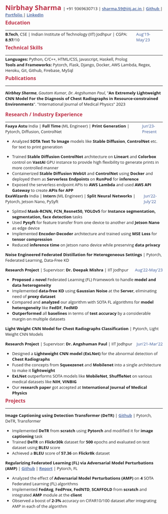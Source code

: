 <!-- <div class='head__title'> <span> <a href="https://github.com/nirbhay-design"> Github </a> </span> <span class="name__"> Nirbhay Sharma </span> <span> <a href="https://www.linkedin.com/in/nirbhay-sharma-a2b846204/"> LinkedIn </a> </span> </div>
<div class='head__title'> <span> <a href="mailto:sharma.59@iitj.ac.in"> Email </a> </span> <span> 9369630713 </span> <span> <a href='https://nirbhay-sharma.vercel.app'> Portfolio</a> </span> </span> </div> -->

<link rel="stylesheet" href="https://cdnjs.cloudflare.com/ajax/libs/font-awesome/4.7.0/css/font-awesome.min.css">

<div>
<span class="name__"> Nirbhay Sharma </span> | <span> +91 9369630713 </span> | <span> <a href="mailto:sharma.59@iitj.ac.in"> <i class="fa fa-envelope" style='font-size:12px;'></i> sharma.59@iitj.ac.in </a> </span> | <span> <a href="https://github.com/nirbhay-design"> <i class="fa fa-github"></i> Github </a> </span> | <span> <a href='https://nirbhay-sharma.vercel.app'> <i class="fa fa-address-book-o"></i> Portfolio </a> </span> |  <span> <a href="https://www.linkedin.com/in/nirbhay-sharma-a2b846204/"> <i class="fa fa-linkedin-square"></i> LinkedIn </a> </span> 
</div>

<!-- <div class='head__title'> <span> <h3 style='display:inline;'>Education -</h3> <strong>B.Tech</strong>, CSE | Indian Institute of Technology (IIT) Jodhpur | CGPA: <strong>8.97</strong>/10 </span> <span class="duration">Aug'19-May'23</span> </div> -->

<h3> Education </h3>

---

<div class='head__title'> <span> <strong>B.Tech</strong>, CSE | Indian Institute of Technology (IIT) Jodhpur | CGPA: <strong>8.97</strong>/10 </span> <span class="duration">Aug'19-May'23</span> </div>


<h3>Technical Skills</h3>

---

<div> <span><strong>Languages:</strong> </span> <span> Python, C/C++, HTML/CSS, Javascript, Haskell, Prolog</span> </div>
<div> <span><strong>Tools and Frameworks:</strong> </span> <span>Pytorch, Flask, Django, Docker, AWS Lambda, Regex, Heroku, Git, Github, Firebase, MySql</span> </div>
<!-- <div> <span><strong>Familiar with:</strong> </span> <span>Tensorflow, Java, React, Nodejs, ejs, Google Colab, OpenCV</span> </div> -->

<h3>Publications</h3>

---

***Nirbhay Sharma***, *Gautam Kumar*, *Dr. Angshuman Paul*, "**An Extremely Lightweight CNN Model For the Diagnosis of Chest Radiographs in Resource-constrained Environments**". "International Journal of Medical Physics" 2023

<h3>Research / Industry Experience</h3>

---

<div class="head__title"><span>  <strong> Faaya Astu </strong> India | <strong> Full Time </strong> (ML Engineer) | <strong> Print Generation </strong> | Pytorch, Diffusion, ControlNet </span> <span class="duration"> Jun'23-Present </span> </div>

- Analyzed **SOTA Text To Image** models like **Stable Diffusion**, **ControlNet** etc. for text to print generation  
<!-- - Trained **GALIP**, a **GAN** based model for **Text to Print generation** on **AWS** instance on custom dataset -->
- Trained **Stable Diffusion ControlNet** architecture on **Lineart** and **Colorbox** control on **VastAI** GPU instance to provide high flexibility to generate prints in more controlled manner 
- Containerized **Stable Diffusion WebUI** and **ControlNet** using **Docker** and deployed them as **Serverless Endpoints** on **RunPod** for **inference**
- Exposed the serverless endpoint APIs to **AWS Lambda** and used **AWS API Gateway** to create **APIs for APP**


<div class="head__title"><span> <strong> ExaWizards </strong> India | <strong> Intern </strong> (ML Engineer) | <strong> Split Neural Networks </strong> | Pytorch, Jetson Nano, PySyft </span> <span class="duration"> Jun'22-July'22 </span> </div>

- Splitted **Mask-RCNN, FCN_Resnet50, YOLOv5** for **Instance segmentation, segmentation, face detection** tasks
- Used **Pysyft** for feature transfer from one device to another and **Jetson Nano** as edge device
- Implemented **Encoder-Decoder** architecture and trained using **MSE Loss** for **tensor compression**
- Reduced **inference time** on Jetson nano device while preserving **data privacy**

**Noise Engineered Federated Distillation for Heterogeneous Settings** | Pytorch, Federated Learning, Data-Free KD

<div class="head__title"><span><strong> Research Project</strong> | Supervisor: <strong> Dr. Deepak Mishra</strong>  | IIT Jodhpur</span> <span class="duration"> Aug'22-May'23 </span> </div>

- **Proposed** a **novel** Federated Learning (FL) Framework to handle **model and data heterogeneity** 
- Implemented **data-free KD** using **Gaussian Noise** at the **Server**, eliminating need of **proxy dataset** 
- Compared and **analyzed** our algorithm with SOTA FL algorithms for **model heterogeneity** like **FedDF**, **FedMD**
- **Outperformed** all **baselines** in terms of **test accuracy** by a considerable margin on multiple datasets

**Light Weight CNN Model for Chest Radiographs Classification** | Pytorch, Light Weight CNN Models

<div class="head__title"><span><strong> Research Project</strong> | Supervisor: <strong> Dr. Angshuman Paul</strong>  | IIT Jodhpur</span> <span class="duration"> Jun'21-Mar'22 </span> </div>

- Designed a **Lightweight CNN model (ExLNet)** for the abnormal detection of **Chest Radiographs**
- Fused the concepts from **Squeezenet** and **Mobilenet** into a single architecture to make it **lightweight**
- **ExLNet** outperforms SOTA models like **MobileNet**, **ShuffleNet** on various medical datasets like **NIH**, **VINBIG**
- Our **research paper** got accepted at **International Journal of Medical Physics**

<h3>Projects</h3>

---

**Image Captioning using Detection Transformer (DeTR)** | [Github](https://github.com/nirbhay-design/image-caption-detr) | Pytorch, DeTR, Transformer

- Implemented **DeTR** from **scratch** using **Pytorch** and modified it for **image captioning** task
- Trained **DeTR** on **Flickr30k** dataset for **500** epochs and evaluated on test dataset using **BLEU** score
- Achieved a **BLEU** score of **57.36** on **Flickr8k** dataset

**Regularizing Federated Learning (FL) via Adversarial Model Perturbations (AMP)** | [Github](https://github.com/nirbhay-design/DAI_Project) | [Report](https://github.com/nirbhay-design/DAI_Project/blob/main/B19EE031_B19CSE114_project_report.pdf) | Pytorch, FL

<!-- **Course Project** | Supervisor: **Dr. Richa Singh** | IIT Jodhpur -->

- Analyzed the effect of **Adversarial Model Perturbations (AMP)** on **4** SOTA Federated Learning (FL) algorithms 
- Implemented **FedAvg**, **FedProx**, **FedNTD**, **SCAFFOLD** from **scratch** and integrated **AMP** module at the **client**
- Observed a boost of **2-3%** accuracy on CIFAR10/100 dataset after integrating AMP in each of the algorithm 

<!-- **CNN Algorithms Comparison** | [Github](https://github.com/nirbhay-design/CNNAlgosComparison) | [Report](https://github.com/nirbhay-design/CNNAlgosComparison/blob/master/Dl_Project_Report.pdf) | Pytorch, Numpy, Matplotlib, PIL, Python

- Compared **7** deep **CNN** architectures on **Retinal Eye disease dataset**
- Implemented **Squeezenet**, **Mobilenet**, **Inceptionnet**, **Shufflenet**, **Googlenet**, **Resnet**, **Efficientnet** from **scratch**
- Performed a comparison study among the state-of-the-art deep CNN architectures -->

<style> 

@import url('https://fonts.googleapis.com/css2?family=Arvo&family=Lato&family=Lora&family=Open+Sans&family=Jost&display=swap');


table, th, td {
  border: 0.1px solid black;
  border-collapse: collapse;
}

h3 {
    margin-top:5px;
    color:#BD3147;
    font-size:16px;
    font-weight:650;
}

.head__title{
    display:flex;
    justify-content:space-between;
}

*{
    font-family: "Open Sans";
    font-size:13px;
    margin:0px;
}

.duration{
    color:#3b5998;
    font-weight:500;
}

.name__{
    color:#BD3147;
    font-size:22px;
    font-weight:650;
}

hr{
    margin-bottom:3px;
}

a{
    color:#3b5998;
    font-weight:600;
}

/* #3b5998 44556f */
</style>

<script type="text/javascript" src="http://cdn.mathjax.org/mathjax/latest/MathJax.js?config=TeX-AMS-MML_HTMLorMML"></script>
<script type="text/x-mathjax-config">
    MathJax.Hub.Config({ tex2jax: {inlineMath: [['$', '$']]}, messageStyle: "none" });
</script>